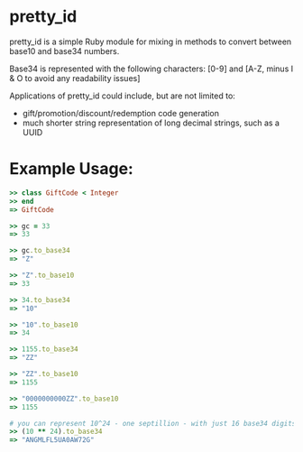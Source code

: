 pretty_id
======
pretty_id is a simple Ruby module for mixing in methods to convert between base10 and base34 numbers.

Base34 is represented with the following characters: [0-9] and [A-Z, minus I & O to avoid any readability issues]

Applications of pretty_id could include, but are not limited to:
- gift/promotion/discount/redemption code generation
- much shorter string representation of long decimal strings, such as a UUID

Example Usage:
==============

```ruby
>> class GiftCode < Integer
>> end
=> GiftCode

>> gc = 33
=> 33

>> gc.to_base34
=> "Z"

>> "Z".to_base10
=> 33

>> 34.to_base34
=> "10"

>> "10".to_base10
=> 34

>> 1155.to_base34
=> "ZZ"

>> "ZZ".to_base10
=> 1155

>> "0000000000ZZ".to_base10
=> 1155

# you can represent 10^24 - one septillion - with just 16 base34 digits, aka, a string of length 16
>> (10 ** 24).to_base34
=> "ANGMLFL5UA0AW72G"
```
